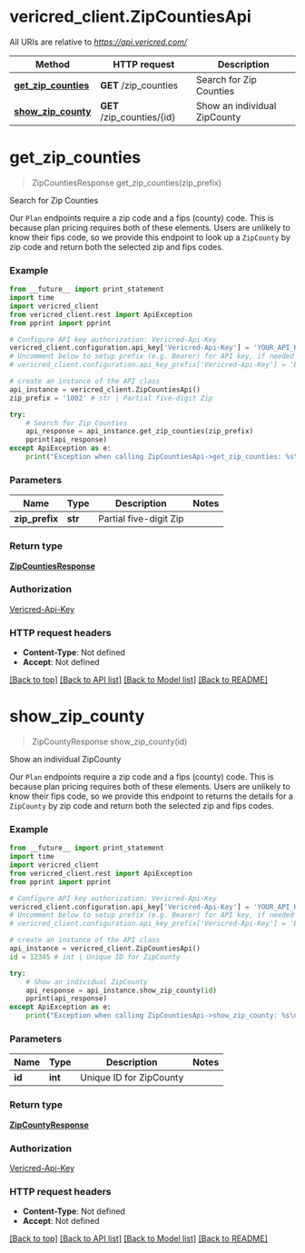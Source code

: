 # vericred_client.ZipCountiesApi

All URIs are relative to *https://api.vericred.com/*

Method | HTTP request | Description
------------- | ------------- | -------------
[**get_zip_counties**](ZipCountiesApi.md#get_zip_counties) | **GET** /zip_counties | Search for Zip Counties
[**show_zip_county**](ZipCountiesApi.md#show_zip_county) | **GET** /zip_counties/{id} | Show an individual ZipCounty


# **get_zip_counties**
> ZipCountiesResponse get_zip_counties(zip_prefix)

Search for Zip Counties

Our `Plan` endpoints require a zip code and a fips (county) code.  This is because plan pricing requires both of these elements.  Users are unlikely to know their fips code, so we provide this endpoint to look up a `ZipCounty` by zip code and return both the selected zip and fips codes.

### Example 
```python
from __future__ import print_statement
import time
import vericred_client
from vericred_client.rest import ApiException
from pprint import pprint

# Configure API key authorization: Vericred-Api-Key
vericred_client.configuration.api_key['Vericred-Api-Key'] = 'YOUR_API_KEY'
# Uncomment below to setup prefix (e.g. Bearer) for API key, if needed
# vericred_client.configuration.api_key_prefix['Vericred-Api-Key'] = 'Bearer'

# create an instance of the API class
api_instance = vericred_client.ZipCountiesApi()
zip_prefix = '1002' # str | Partial five-digit Zip

try: 
    # Search for Zip Counties
    api_response = api_instance.get_zip_counties(zip_prefix)
    pprint(api_response)
except ApiException as e:
    print("Exception when calling ZipCountiesApi->get_zip_counties: %s\n" % e)
```

### Parameters

Name | Type | Description  | Notes
------------- | ------------- | ------------- | -------------
 **zip_prefix** | **str**| Partial five-digit Zip | 

### Return type

[**ZipCountiesResponse**](ZipCountiesResponse.md)

### Authorization

[Vericred-Api-Key](../README.md#Vericred-Api-Key)

### HTTP request headers

 - **Content-Type**: Not defined
 - **Accept**: Not defined

[[Back to top]](#) [[Back to API list]](../README.md#documentation-for-api-endpoints) [[Back to Model list]](../README.md#documentation-for-models) [[Back to README]](../README.md)

# **show_zip_county**
> ZipCountyResponse show_zip_county(id)

Show an individual ZipCounty

Our `Plan` endpoints require a zip code and a fips (county) code.  This is because plan pricing requires both of these elements.  Users are unlikely to know their fips code, so we provide this endpoint to returns the details for a `ZipCounty` by zip code and return both the selected zip and fips codes.

### Example 
```python
from __future__ import print_statement
import time
import vericred_client
from vericred_client.rest import ApiException
from pprint import pprint

# Configure API key authorization: Vericred-Api-Key
vericred_client.configuration.api_key['Vericred-Api-Key'] = 'YOUR_API_KEY'
# Uncomment below to setup prefix (e.g. Bearer) for API key, if needed
# vericred_client.configuration.api_key_prefix['Vericred-Api-Key'] = 'Bearer'

# create an instance of the API class
api_instance = vericred_client.ZipCountiesApi()
id = 12345 # int | Unique ID for ZipCounty

try: 
    # Show an individual ZipCounty
    api_response = api_instance.show_zip_county(id)
    pprint(api_response)
except ApiException as e:
    print("Exception when calling ZipCountiesApi->show_zip_county: %s\n" % e)
```

### Parameters

Name | Type | Description  | Notes
------------- | ------------- | ------------- | -------------
 **id** | **int**| Unique ID for ZipCounty | 

### Return type

[**ZipCountyResponse**](ZipCountyResponse.md)

### Authorization

[Vericred-Api-Key](../README.md#Vericred-Api-Key)

### HTTP request headers

 - **Content-Type**: Not defined
 - **Accept**: Not defined

[[Back to top]](#) [[Back to API list]](../README.md#documentation-for-api-endpoints) [[Back to Model list]](../README.md#documentation-for-models) [[Back to README]](../README.md)


